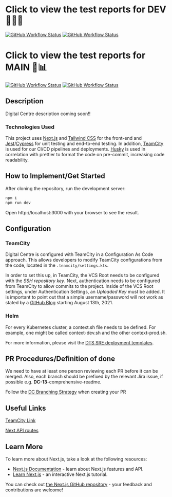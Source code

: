 # Click to view the test reports for DEV 👩‍🔬🧪

[![GitHub Workflow Status](https://img.shields.io/github/workflow/status/DTS-STN/sc-digital-centre/E2E%20Test?label=E2E)](https://dts-stn.github.io/sc-digital-centre/dev/coverage/e2e-report)
[![GitHub Workflow Status](https://img.shields.io/github/workflow/status/DTS-STN/sc-digital-centre/Lint%20and%20Test?label=Lint%20and%20Unit)](https://dts-stn.github.io/sc-digital-centre/dev/coverage/lcov-report)

# Click to view the test reports for MAIN 🔬📊

[![GitHub Workflow Status](https://img.shields.io/github/workflow/status/DTS-STN/sc-digital-centre/E2E%20Test?color=blue&label=E2E)](https://dts-stn.github.io/sc-digital-centre/main/coverage/e2e-report)
[![GitHub Workflow Status](https://img.shields.io/github/workflow/status/DTS-STN/sc-digital-centre/Lint%20and%20Test?color=blue&label=Lint%20and%20Unit)](https://dts-stn.github.io/sc-digital-centre/main/coverage/lcov-report)

## Description

Digital Centre description coming soon!!

### Technologies Used

This project uses [Next.js](https://nextjs.org/) and [Tailwind CSS](https://tailwindcss.com/) for the front-end and [Jest](https://jestjs.io/)/[Cypress](https://www.cypress.io/) for unit testing and end-to-end testing. In addition, [TeamCity](https://www.jetbrains.com/teamcity/) is used for our CI/CD pipelines and deployments. [Husky](https://typicode.github.io/husky/#/) is used in correlation with prettier to format the code on pre-commit, increasing code readability.

## How to Implement/Get Started

After cloning the repository, run the development server:

```bash
npm i
npm run dev
```

Open http://localhost:3000 with your browser to see the result.

## Configuration

### TeamCity

Digital Centre is configured with TeamCity in a Configuration As Code approach. This allows developers to modify TeamCity configurations from the code, located in the `.teamcity/settings.kts`.

In order to set this up, in TeamCity, the VCS Root needs to be configured with the _SSH repository key_. Next, authentication needs to be configured from TeamCity to allow commits to the project. Inside of the VCS Root settings, under Authentication Settings, an _Uploaded Key_ must be added. It is important to point out that a simple username/password will not work as stated by a [GitHub Blog](https://github.blog/changelog/2021-08-12-git-password-authentication-is-shutting-down/) starting August 13th, 2021.

### Helm

For every Kubernetes cluster, a context.sh file needs to be defined. For example, one might be called context-dev.sh and the other context-prod.sh.

For more information, please visit the [DTS SRE deployment templates](https://github.com/DTS-STN/dts-sre-deployment-templates/tree/main/kubernetes-helm-template).

## PR Procedures/Definition of done

We need to have at least one person reviewing each PR before it can be merged. Also, each branch should be prefixed by the relevant Jira issue, if possible e.g. **DC-13**-comprehensive-readme.

Follow the [DC Branching Strategy](https://confluence.dts-stn.com/display/DD/DC+branching+strategy) when creating your PR

## Useful Links

[TeamCity Link](https://teamcity.dts-stn.com/)

[Next API routes](https://nextjs.org/docs/api-routes/introduction)

## Learn More

To learn more about Next.js, take a look at the following resources:

- [Next.js Documentation](https://nextjs.org/docs) - learn about Next.js features and API.
- [Learn Next.js](https://nextjs.org/learn) - an interactive Next.js tutorial.

You can check out [the Next.js GitHub repository](https://github.com/vercel/next.js/) - your feedback and contributions are welcome!
